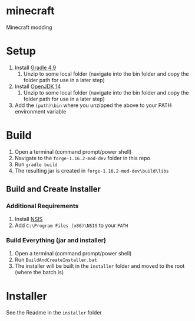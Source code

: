 # minecraft
Minecraft modding

# Setup

1. Install [Gradle 4.9](https://gradle.org/releases/)
    1. Unzip to some local folder (navigate into the bin folder and copy the folder path for use in a later step)
1. Install [OpenJDK 14](https://jdk.java.net/14/)
    1. Unzip to some local folder (navigate into the bin folder and copy the folder path for use in a later step)
1. Add the `(path)\bin` where you unzipped the above to your PATH environment variable
 
# Build

1. Open a terminal (command prompt/power shell)
1. Navigate to the `forge-1.16.2-mod-dev` folder in this repo
1. Run `gradle build`
1. The resulting jar is created in `forge-1.16.2-mod-dev\build\libs`

## Build and Create Installer

### Additional Requirements
1. Install [NSIS](https://nsis.sourceforge.io/Main_Page)
1. Add `C:\Program Files (x86)\NSIS` to your `PATH`

### Build Everything (jar and installer)

1. Open a terminal (command prompt/power shell)
1. Run `BuildAndCreateInstaller.bat`
1. The installer will be built in the `installer` folder and moved to the root (where the batch is)

# Installer

See the Readme in the `installer` folder

